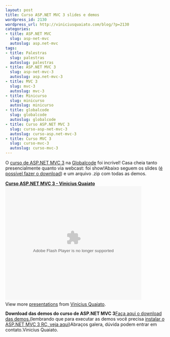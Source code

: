 ```yaml
--- 
layout: post
title: Curso ASP.NET MVC 3 slides e demos
wordpress_id: 2130
wordpress_url: http://viniciusquaiato.com/blog/?p=2130
categories: 
- title: ASP.NET MVC
  slug: asp-net-mvc
  autoslug: asp.net-mvc
tags: 
- title: Palestras
  slug: palestras
  autoslug: palestras
- title: ASP.NET MVC 3
  slug: asp-net-mvc-3
  autoslug: asp.net-mvc-3
- title: MVC 3
  slug: mvc-3
  autoslug: mvc-3
- title: Minicurso
  slug: minicurso
  autoslug: minicurso
- title: globalcode
  slug: globalcode
  autoslug: globalcode
- title: Curso ASP.NET MVC 3
  slug: curso-asp-net-mvc-3
  autoslug: curso-asp.net-mvc-3
- title: Curso MVC 3
  slug: curso-mvc-3
  autoslug: curso-mvc-3
---
```

O [curso de ASP.NET MVC 3](http://viniciusquaiato.com/blog/minicurso-asp-net-mvc-3-na-globalcode-gratuito/) na [Globalcode](http://globalcode.com.br) foi incrível! Casa cheia tanto presencialmente quanto via webcast: foi show!Abaixo seguem os slides ([é possível fazer o download](http://www.slideshare.net/viniciusquaiato/curso-aspnet-mvc-3-vinicius-quaiato)) e um arquivo .zip com todas as demos.<div style="width:425px" id="__ss_5747961">**[Curso ASP.NET MVC 3 - Vinicius Quaiato](http://www.slideshare.net/viniciusquaiato/curso-aspnet-mvc-3-vinicius-quaiato "Curso ASP.NET MVC 3 - Vinicius Quaiato")**<object id="__sse5747961" width="425" height="355"><param name="movie" value="http://static.slidesharecdn.com/swf/ssplayer2.swf?doc=minicursomvc3-globalcode-101111192747-phpapp02&stripped_title=curso-aspnet-mvc-3-vinicius-quaiato&userName=viniciusquaiato" /><param name="allowFullScreen" value="true" /><param name="allowScriptAccess" value="always" /><embed name="__sse5747961" src="http://static.slidesharecdn.com/swf/ssplayer2.swf?doc=minicursomvc3-globalcode-101111192747-phpapp02&stripped_title=curso-aspnet-mvc-3-vinicius-quaiato&userName=viniciusquaiato" type="application/x-shockwave-flash" allowscriptaccess="always" allowfullscreen="true" width="425" height="355"></embed></object><div style="padding:5px 0 12px">View more [presentations](http://www.slideshare.net/) from [Vinicius Quaiato](http://www.slideshare.net/viniciusquaiato).</div></div>**Download das demos do curso de ASP.NET MVC 3**[Faça aqui o download das demos.](http://viniciusquaiato.com/files/codesamples/cursomvc3/Demos_Minicurso_ASP_NET_MVC_3.zip)(lembrando que para executar as demos você precisa [instalar o ASP.NET MVC 3 RC, veja aqui](http://viniciusquaiato.com/blog/asp-net-mvc-3-rc-download/))Abraços galera, dúvida podem entrar em contato.Vinicius Quaiato.
